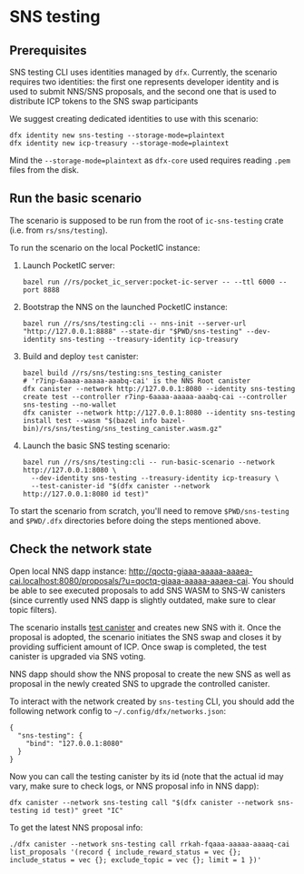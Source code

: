 # SNS testing

## Prerequisites

SNS testing CLI uses identities managed by `dfx`. Currently, the scenario requires two identities:
the first one represents developer identity and is used to submit NNS/SNS proposals, and the second one
that is used to distribute ICP tokens to the SNS swap participants

We suggest creating dedicated identities to use with this scenario:
```
dfx identity new sns-testing --storage-mode=plaintext
dfx identity new icp-treasury --storage-mode=plaintext
```
Mind the `--storage-mode=plaintext` as `dfx-core` used requires reading `.pem` files from the disk.

## Run the basic scenario

The scenario is supposed to be run from the root of `ic-sns-testing` crate (i.e. from `rs/sns/testing`).

To run the scenario on the local PocketIC instance:
1) Launch PocketIC server:
   ```
   bazel run //rs/pocket_ic_server:pocket-ic-server -- --ttl 6000 --port 8888
   ```
2) Bootstrap the NNS on the launched PocketIC instance:
   ```
   bazel run //rs/sns/testing:cli -- nns-init --server-url "http://127.0.0.1:8888" --state-dir "$PWD/sns-testing" --dev-identity sns-testing --treasury-identity icp-treasury
   ```
3) Build and deploy `test` canister:
   ```
   bazel build //rs/sns/testing:sns_testing_canister
   # 'r7inp-6aaaa-aaaaa-aaabq-cai' is the NNS Root canister
   dfx canister --network http://127.0.0.1:8080 --identity sns-testing create test --controller r7inp-6aaaa-aaaaa-aaabq-cai --controller sns-testing --no-wallet
   dfx canister --network http://127.0.0.1:8080 --identity sns-testing install test --wasm "$(bazel info bazel-bin)/rs/sns/testing/sns_testing_canister.wasm.gz"
   ```
4) Launch the basic SNS testing scenario:
   ```
   bazel run //rs/sns/testing:cli -- run-basic-scenario --network http://127.0.0.1:8080 \
     --dev-identity sns-testing --treasury-identity icp-treasury \
     --test-canister-id "$(dfx canister --network http://127.0.0.1:8080 id test)"
   ```

To start the scenario from scratch, you'll need to remove `$PWD/sns-testing` and `$PWD/.dfx` directories before
doing the steps mentioned above.

## Check the network state

Open local NNS dapp instance: http://qoctq-giaaa-aaaaa-aaaea-cai.localhost:8080/proposals/?u=qoctq-giaaa-aaaaa-aaaea-cai.
You should be able to see executed proposals to add SNS WASM to SNS-W canisters (since currently used NNS dapp is slightly outdated, make sure to clear topic filters).

The scenario installs [test canister](./canister/canister.rs) and creates new SNS with it.
Once the proposal is adopted, the scenario initiates the SNS swap and closes it by providing sufficient amount of ICP.
Once swap is completed, the test canister is upgraded via SNS voting.

NNS dapp should show the NNS proposal to create the new SNS as well as proposal in the newly created SNS to upgrade
the controlled canister.

To interact with the network created by `sns-testing` CLI, you should add the following network config to
`~/.config/dfx/networks.json`:
```
{
  "sns-testing": {
    "bind": "127.0.0.1:8080"
  }
}
```

Now you can call the testing canister by its id (note that the actual id may vary, make sure to check logs, or NNS proposal info in NNS dapp):
```
dfx canister --network sns-testing call "$(dfx canister --network sns-testing id test)" greet "IC"
```

To get the latest NNS proposal info:
```
./dfx canister --network sns-testing call rrkah-fqaaa-aaaaa-aaaaq-cai list_proposals '(record { include_reward_status = vec {}; include_status = vec {}; exclude_topic = vec {}; limit = 1 })'
```


